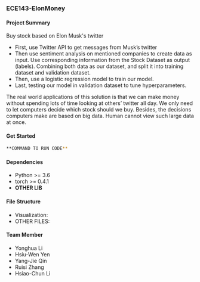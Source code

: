 ### ECE143-ElonMoney

#### Project Summary

Buy stock based on Elon Musk's twitter

* First, use Twitter API to get messages from Musk’s twitter
* Then use sentiment analysis on mentioned companies to create data as input. Use corresponding information from the Stock Dataset as output (labels). Combining both data as our dataset, and split it into training dataset and validation dataset.
* Then, use a logistic regression model to train our model. 
* Last, testing our model in validation dataset to tune hyperparameters.

The real world applications of this solution is that we can make money without spending lots of time looking at others’ twitter all day. We only need to let computers decide which stock should we buy. Besides, the decisions computers make are based on big data. Human cannot view such large data at once. 

#### Get Started

```bash
**COMMAND TO RUN CODE**
```

#### Dependencies

* Python >= 3.6
* torch >= 0.4.1
* **OTHER LIB**

#### File Structure

* Visualization:
* OTHER FILES:

#### Team Member

*  Yonghua Li
*  Hsiu-Wen Yen
*  Yang-Jie Qin
*  Ruisi Zhang
*  Hsiao-Chun Li
